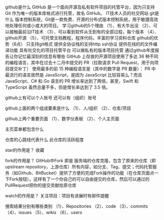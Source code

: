 # 
github是什么 GitHub 是一个面向开源及私有软件项目的托管平台，因为只支持 Git 作为唯一的版本库格式进行托管，故名 GitHub。 IT技术人员的社交网站
git是什么 版本控制系统，Git是一款免费、开源的分布式版本控制系统，用于敏捷高效地处理任何或小或大的项目。
学习github的5个理由 （1）、有大牛出没 （2）、可以接触最前沿IT技术 （3）、可以看到软件从无到有的全部过程，每个版本 （4）、github开源 （5）、可托管文档教程，程序代码，丰富的学习资料仓库
github的优势（6点）
只支持git格式
提供全协议栈的支持http ssh协议
提供在线的的文件编译功能
具有社交化的项目托管平台
可以做私有的版本项目托管
通过github年度报告让你记忆最深刻的信息有哪些 GitHub 上存放的开源项目使用了多达 36 种不同的编程语言，其中在过去十二月中提交的 PR（拉取请求 Pull Request，用于向项目提交补丁） 使用最多的前 15 种编程语言是（其中的数字是 PR 数量）： PR 中最流行的语言居然是 JavaScript，是因为 JavaScript 比较容易么？而且 JavaScript、C# 和 Go 语言的 PR 增长率达到了两倍，甚至，Swift 和 TypeScript 虽然总量不多，但是增长率达到了 3.5 倍。

github上有可以个人账号 还可以有（组织）账号

github上面的两个组成要素是什么 （1）、人/组织
（2）、仓库/项目

github上两个重要页面 （1）、数字仪表板 （2）、个人主页面

主页菜单都包含什么

仓库的心跳线代表什么 此仓库的活跃程度

star的作用是？ 收藏

fork的作用是？ GitHub中Fork 即是 服务端的仓库克隆，包含了原来的仓库（即upstream repository，上游仓库）所有内容，如分支、Tag、提交；代码托管服务（如Github、BitBucket）提供了方便的完成Fork操作的功能（在仓库页面点一下Fork按钮）。这样有了一个你自己的可以自由提交的仓库，然后可以通过的PullRequest把你的提交贡献给原仓库

watch的作用是？ 关注项目：项目有进展时有邮件提醒

搜索结果分别有哪些类别 （1）、Repositories
（2）、code
（3）、commits
（4）、issues
（5）、wikis
（6）、users
